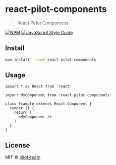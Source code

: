 # react-pilot-components

> React Pirlot Components

[![NPM](https://img.shields.io/npm/v/react-pilot-components.svg)](https://www.npmjs.com/package/react-pilot-components) [![JavaScript Style Guide](https://img.shields.io/badge/code_style-standard-brightgreen.svg)](https://standardjs.com)

## Install

```bash
npm install --save react-pilot-components
```

## Usage

```tsx
import * as React from 'react'

import MyComponent from 'react-pilot-components'

class Example extends React.Component {
  render () {
    return (
      <MyComponent />
    )
  }
}
```

## License

MIT © [pilot-team](https://github.com/pilot-team)
